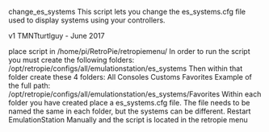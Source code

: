 change_es_systems
This script lets you change the es_systems.cfg file used to display systems using your controllers.

v1
TMNTturtlguy - June 2017

place script in /home/pi/RetroPie/retropiemenu/
 In order to run the script you must create the following folders:
    /opt/retropie/configs/all/emulationstation/es_systems
 Then within that folder create these 4 folders:
    All
    Consoles
    Customs
    Favorites
 Example of the full path: /opt/retropie/configs/all/emulationstation/es_systems/Favorites
 Within each folder you have created place a es_systems.cfg file. The file needs to be named the same in each folder, but the systems can be different.
 Restart EmulationStation Manually and the script is located in the retropie menu

 
